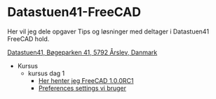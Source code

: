 # Datastuen41-FreeCAD

Her vil jeg dele opgaver Tips og løsninger med deltager i Datastuen41 FreeCAD hold.

[Datastuen41,
Bøgeparken 41,
5792 Årslev,
Danmark](https://maps.app.goo.gl/i1MGUUs6uD3a9bza9)

* Kursus
  * kursus dag 1
    * [Her henter jeg FreeCAD 1.0.0RC1](https://github.com/FreeCAD/FreeCAD/releases/tag/1.0rc1)
    * [Preferences settings vi bruger](./Preferences.md)


